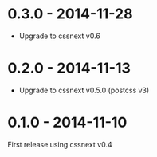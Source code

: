 # 0.3.0 - 2014-11-28

- Upgrade to cssnext v0.6

# 0.2.0 - 2014-11-13

- Upgrade to cssnext v0.5.0 (postcss v3)

# 0.1.0 - 2014-11-10

First release using cssnext v0.4
